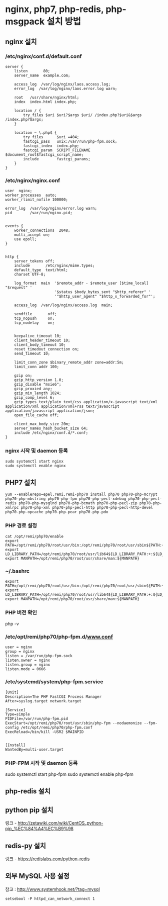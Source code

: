
# nginx, php7, php-redis, php-msgpack 설치 방법

## nginx 설치

### /etc/nginx/conf.d/default.conf

```
server {
    listen       80;
    server_name  example.com;

    access_log  /var/log/nginx/laos.access.log;
    error_log  /var/log/nginx/laos.error.log warn;

    root   /usr/share/nginx/html;
    index  index.html index.php;

    location / {
        try_files $uri $uri?$args $uri/ /index.php?$uri&$args /index.php?$args;
    }

    location ~ \.php$ {
        try_files      $uri =404;
        fastcgi_pass   unix:/var/run/php-fpm.sock;
        fastcgi_index  index.php;
        fastcgi_param  SCRIPT_FILENAME  $document_root$fastcgi_script_name;
        include        fastcgi_params;
    }
}
```

### /etc/nginx/nginx.conf

```
user  nginx;
worker_processes  auto;
worker_rlimit_nofile 100000;

error_log  /var/log/nginx/error.log warn;
pid        /var/run/nginx.pid;


events {
    worker_connections  2048;
    multi_accept on;
    use epoll;
}


http {
    server_tokens off;
    include       /etc/nginx/mime.types;
    default_type  text/html;
    charset UTF-8;

    log_format  main  '$remote_addr - $remote_user [$time_local] "$request" '
                      '$status $body_bytes_sent "$http_referer" '
                      '"$http_user_agent" "$http_x_forwarded_for"';

    access_log  /var/log/nginx/access.log  main;

    sendfile       off;
    tcp_nopush     on;
    tcp_nodelay    on;


    keepalive_timeout 10;
    client_header_timeout 10;
    client_body_timeout 10;
    reset_timedout_connection on;
    send_timeout 10;

    limit_conn_zone $binary_remote_addr zone=addr:5m;
    limit_conn addr 100;

    gzip on;
    gzip_http_version 1.0;
    gzip_disable "msie6";
    gzip_proxied any;
    gzip_min_length 1024;
    gzip_comp_level 6;
    gzip_types text/plain text/css application/x-javascript text/xml application/xml application/xml+rss text/javascript application/javascript application/json;
    open_file_cache off;

    client_max_body_size 20m;
    server_names_hash_bucket_size 64;
    include /etc/nginx/conf.d/*.conf;
}
```

### nginx 시작 및 daemon 등록
```
sudo systemctl start nginx
sudo systemctl enable nginx
```


## PHP7 설치

```
yum --enablerepo=epel,remi,remi-php70 install php70 php70-php-mcrypt php70-php-mbstring php70-php-fpm php70-php-pecl-xdebug php70-php-pecl-redis php70-php-mysqlnd php70-php-bcmath php70-php-pecl-zip php70-php-xmlrpc php70-php-xml php70-php-pecl-http php70-php-pecl-http-devel php70-php-opcache php70-php-pear php70-php-pdo
```



### PHP 경로 설정

```
cat /opt/remi/php70/enable
export PATH=/opt/remi/php70/root/usr/bin:/opt/remi/php70/root/usr/sbin${PATH:+:${PATH}}
export LD_LIBRARY_PATH=/opt/remi/php70/root/usr/lib64${LD_LIBRARY_PATH:+:${LD_LIBRARY_PATH}}
export MANPATH=/opt/remi/php70/root/usr/share/man:${MANPATH}
```

### ~/.bashrc

```
export PATH=/opt/remi/php70/root/usr/bin:/opt/remi/php70/root/usr/sbin${PATH:+:${PATH}}
export LD_LIBRARY_PATH=/opt/remi/php70/root/usr/lib64${LD_LIBRARY_PATH:+:${LD_LIBRARY_PATH}}
export MANPATH=/opt/remi/php70/root/usr/share/man:${MANPATH}
```

### PHP 버전 확인
php -v



### /etc/opt/remi/php70/php-fpm.d/www.conf
```
user = nginx
group = nginx
listen = /var/run/php-fpm.sock
listen.owner = nginx
listen.group = nginx
listen.mode = 0666
```


### /etc/systemd/system/php-fpm.service
```
[Unit]
Description=The PHP FastCGI Process Manager
After=syslog.target network.target

[Service]
Type=simple
PIDFile=/var/run/php-fpm.pid
ExecStart=/opt/remi/php70/root/usr/sbin/php-fpm --nodaemonize --fpm-config /etc/opt/remi/php70/php-fpm.conf
ExecReload=/bin/kill -USR2 $MAINPID


[Install]
WantedBy=multi-user.target
```

### PHP-FPM 시작 및 daemon 등록
sudo systemctl start php-fpm
sudo systemctl enable php-fpm


## php-redis 설치

## python pip 설치

링크 - http://zetawiki.com/wiki/CentOS_python-pip_%EC%84%A4%EC%B9%98

## redis-py 설치

링크 - https://redislabs.com/python-redis


## 외부 MySQL 사용 설정
참고 : http://www.systemhook.net/?tag=mysql
```
setsebool -P httpd_can_network_connect 1
```


